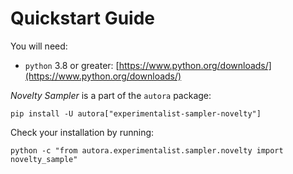 # Quickstart Guide

You will need:

- `python` 3.8 or greater: [https://www.python.org/downloads/](https://www.python.org/downloads/)

*Novelty Sampler* is a part of the `autora` package:

```shell
pip install -U autora["experimentalist-sampler-novelty"]
```


Check your installation by running:
```shell
python -c "from autora.experimentalist.sampler.novelty import novelty_sample"
```
